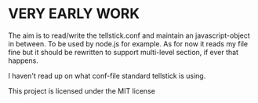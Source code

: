 # VERY EARLY WORK

The aim is to read/write the tellstick.conf and maintain an javascript-object in between. To be used by node.js for example. As for now it reads my file fine but it should be rewritten to support multi-level section, if ever that happens.

I haven't read up on what conf-file standard tellstick is using.

This project is licensed under the MIT license